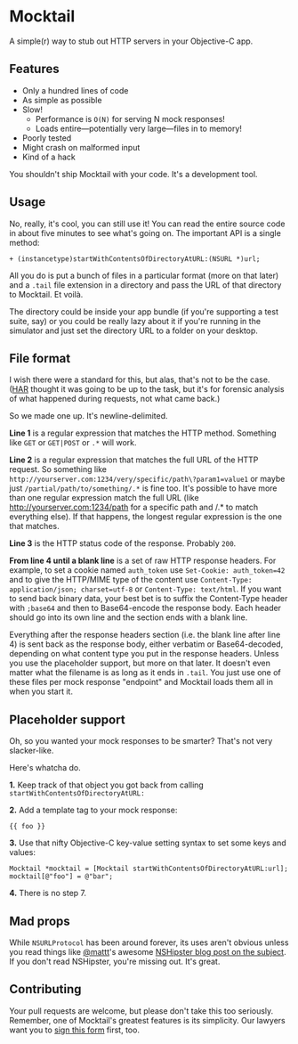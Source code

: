 # Mocktail

A simple(r) way to stub out HTTP servers in your Objective-C app.

## Features

- Only a hundred lines of code
- As simple as possible
- Slow!
	- Performance is `O(N)` for serving N mock responses!
	- Loads entire—potentially very large—files in to memory!
- Poorly tested
- Might crash on malformed input
- Kind of a hack

You shouldn't ship Mocktail with your code. It's a development tool.

## Usage

No, really, it's cool, you can still use it! You can read the entire source code in about five minutes to see what's going on. The important API is a single method:

    + (instancetype)startWithContentsOfDirectoryAtURL:(NSURL *)url;

All you do is put a bunch of files in a particular format (more on that later) and a `.tail` file extension in a directory and pass the URL of that directory to Mocktail. Et voilà.

The directory could be inside your app bundle (if you're supporting a test suite, say) or you could be really lazy about it if you're running in the simulator and just set the directory URL to a folder on your desktop.

## File format

I wish there were a standard for this, but alas, that's not to be the case. ([HAR](http://www.softwareishard.com/blog/har-12-spec/) thought it was going to be up to the task, but it's for forensic analysis of what happened during requests, not what came back.)

So we made one up. It's newline-delimited.

**Line 1** is a regular expression that matches the HTTP method. Something like `GET` or `GET|POST` or `.*` will work.

**Line 2** is a regular expression that matches the full URL of the HTTP request. So something like `http://yourserver.com:1234/very/specific/path\?param1=value1` or maybe just `/partial/path/to/something/.*` is fine too. It's possible to have more than one regular expression match the full URL (like http://yourserver.com:1234/path for a specific path and /.* to match everything else). If that happens, the longest regular expression is the one that matches.

**Line 3** is the HTTP status code of the response. Probably `200`.

**From line 4 until a blank line** is a set of raw HTTP response headers. For example, to set a cookie named `auth_token` use `Set-Cookie: auth_token=42` and to give the HTTP/MIME type of the content use `Content-Type: application/json; charset=utf-8` or `Content-Type: text/html`. If you want to send back binary data, your best bet is to suffix the Content-Type header with `;base64` and then to Base64-encode the response body. Each header should go into its own line and the section ends with a blank line.

Everything after the response headers section (i.e. the blank line after line 4) is sent back as the response body, either verbatim or Base64-decoded, depending on what content type you put in the response headers. Unless you use the placeholder support, but more on that later.
It doesn't even matter what the filename is as long as it ends in `.tail`. You just use one of these files per mock response "endpoint" and Mocktail loads them all in when you start it.

## Placeholder support

Oh, so you wanted your mock responses to be smarter? That's not very slacker-like.

Here's whatcha do.

**1.** Keep track of that object you got back from calling `startWithContentsOfDirectoryAtURL:`

**2.** Add a template tag to your mock response:

    {{ foo }}

**3.** Use that nifty Objective-C key-value setting syntax to set some keys and values:

    Mocktail *mocktail = [Mocktail startWithContentsOfDirectoryAtURL:url];
    mocktail[@"foo"] = @"bar";

**4.** There is no step 7.

## Mad props

While `NSURLProtocol` has been around forever, its uses aren't obvious unless you read things like [@mattt](http://github.com/mattt)'s awesome [NSHipster blog post on the subject](http://nshipster.com/nsurlprotocol/). If you don't read NSHipster, you're missing out. It's great.

## Contributing

Your pull requests are welcome, but please don't take this too seriously. Remember, one of Mocktail's greatest features is its simplicity. Our lawyers want you to [sign this form](https://spreadsheets.google.com/spreadsheet/viewform?formkey=dDViT2xzUHAwRkI3X3k5Z0lQM091OGc6MQ&ndplr=1) first, too.
